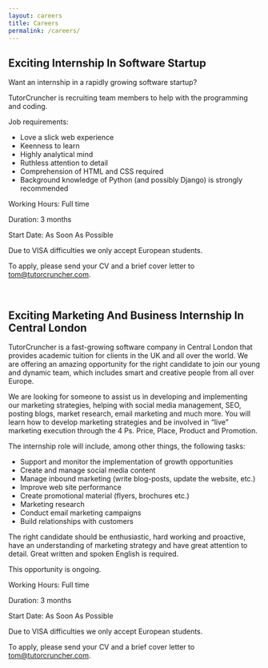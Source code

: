 ```yaml
---
layout: careers
title: Careers
permalink: /careers/
---
```


## Exciting Internship In Software Startup

Want an internship in a rapidly growing software startup?

TutorCruncher is recruiting team members to help with the programming and coding.

Job requirements:

- Love a slick web experience
- Keenness to learn
- Highly analytical mind
- Ruthless attention to detail
- Comprehension of HTML and CSS required
- Background knowledge of Python (and possibly Django) is strongly recommended

Working Hours: Full time

Duration: 3 months

Start Date: As Soon As Possible

Due to VISA difficulties we only accept European students.

To apply, please send your CV and a brief cover letter to tom@tutorcruncher.com.

<br>

## Exciting Marketing And Business Internship In Central London

TutorCruncher is a fast-growing software company in Central London that provides academic tuition for clients in the UK and all over the world. We are offering an amazing opportunity for the right candidate to join our young and dynamic team, which includes smart and creative people from all over Europe.

We are looking for someone to assist us in developing and implementing our marketing strategies, helping with social media management, SEO, posting blogs, market research, email marketing and much more. You will learn how to develop marketing strategies and be involved in “live” marketing execution through the 4 Ps. Price, Place, Product and Promotion.

The internship role will include, among other things, the following tasks:

- Support and monitor the implementation of growth opportunities
- Create and manage social media content
- Manage inbound marketing (write blog-posts, update the website, etc.)
- Improve web site performance
- Create promotional material (flyers, brochures etc.)
- Marketing research
- Conduct email marketing campaigns
- Build relationships with customers

The right candidate should be enthusiastic, hard working and proactive, have an understanding of marketing strategy and have great attention to detail. Great written and spoken English is required.

This opportunity is ongoing.

Working Hours: Full time

Duration: 3 months

Start Date: As Soon As Possible

Due to VISA difficulties we only accept European students.

To apply, please send your CV and a brief cover letter to tom@tutorcruncher.com.
